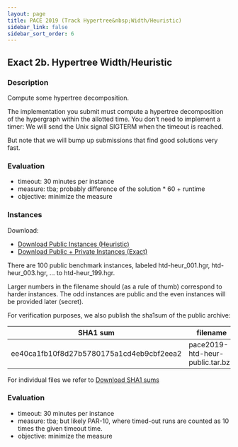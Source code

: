 ```yaml
---
layout: page
title: PACE 2019 (Track Hypertree&nbsp;Width/Heuristic)
sidebar_link: false
sidebar_sort_order: 6
---
```


## Exact 2b. Hypertree Width/Heuristic
### Description
Compute some hypertree decomposition. 

The implementation you submit must compute a hypertree decomposition of the hypergraph within the allotted time. You don’t need to implement a timer: We will send the Unix signal SIGTERM when the timeout is reached. 

But note that we will bump up submissions that find good solutions very fast.


### Evaluation
- timeout: 30 minutes per instance
- measure: tba; probably difference of the solution * 60 + runtime
- objective: minimize the measure


### Instances

Download: 
- [Download Public Instances (Heuristic)](/files/pace2019-htd-heur-public.tar.bz2)
- [Download Public + Private Instances (Exact)](https://doi.org/10.5281/zenodo.3354606)

There are 100 public benchmark instances, labeled htd-heur_001.hgr, htd-heur_003.hgr, ... to htd-heur_199.hgr. 

 
Larger numbers in the filename should (as a rule of thumb) correspond to harder instances. The odd instances are public and the even instances will be provided later (secret). 

For verification purposes, we also publish the sha1sum of the public archive:

SHA1 sum | filename 
--- | --- 
ee40ca1fb10f8d27b5780175a1cd4eb9cbf2eea2   | pace2019-htd-heur-public.tar.bz2

For individual files we refer to [Download SHA1 sums](/files/pace2019-htd-heur-public-shasums.txt)

### Evaluation 
- timeout: 30 minutes per instance
- measure: tba; but likely PAR-10, where timed-out runs are counted as 10 times the given timeout time.
- objective: minimize the measure
